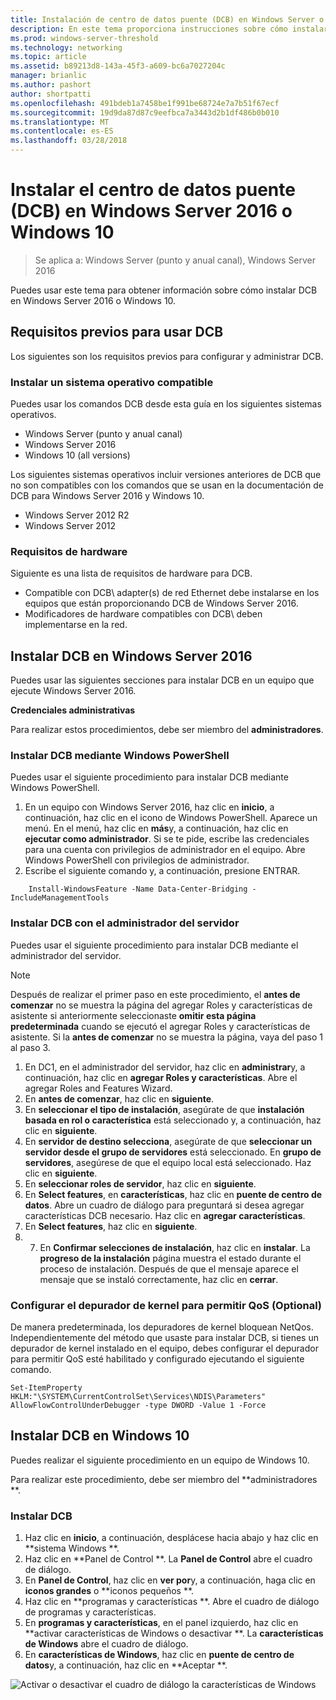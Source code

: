 ```yaml
---
title: Instalación de centro de datos puente (DCB) en Windows Server o cliente
description: En este tema proporciona instrucciones sobre cómo instalar el puente de centro de datos en Windows Server o cliente de Windows.
ms.prod: windows-server-threshold
ms.technology: networking
ms.topic: article
ms.assetid: b89213d8-143a-45f3-a609-bc6a7027204c
manager: brianlic
ms.author: pashort
author: shortpatti
ms.openlocfilehash: 491bdeb1a7458be1f991be68724e7a7b51f67ecf
ms.sourcegitcommit: 19d9da87d87c9eefbca7a3443d2b1df486b0b010
ms.translationtype: MT
ms.contentlocale: es-ES
ms.lasthandoff: 03/28/2018
---
```

# <a name="install-data-center-bridging-dcb-in-windows-server-2016-or-windows-10"></a>Instalar el centro de datos puente \(DCB\) en Windows Server 2016 o Windows 10

>Se aplica a: Windows Server (punto y anual canal), Windows Server 2016

Puedes usar este tema para obtener información sobre cómo instalar DCB en Windows Server 2016 o Windows 10.

## <a name="prerequisites-for-using-dcb"></a>Requisitos previos para usar DCB

Los siguientes son los requisitos previos para configurar y administrar DCB.

### <a name="install-a-compatible-operating-system"></a>Instalar un sistema operativo compatible

Puedes usar los comandos DCB desde esta guía en los siguientes sistemas operativos.

- Windows Server (punto y anual canal)
- Windows Server 2016
- Windows 10 \(all versions\)

Los siguientes sistemas operativos incluir versiones anteriores de DCB que no son compatibles con los comandos que se usan en la documentación de DCB para Windows Server 2016 y Windows 10.

- Windows Server 2012 R2
- Windows Server 2012

###  <a name="hardware-requirements"></a>Requisitos de hardware

Siguiente es una lista de requisitos de hardware para DCB.

- Compatible con DCB\ adapter\(s\) de red Ethernet debe instalarse en los equipos que están proporcionando DCB de Windows Server 2016.
- Modificadores de hardware compatibles con DCB\ deben implementarse en la red.


## <a name="install-dcb-in-windows-server-2016"></a>Instalar DCB en Windows Server 2016

Puedes usar las siguientes secciones para instalar DCB en un equipo que ejecute Windows Server 2016.

**Credenciales administrativas**

Para realizar estos procedimientos, debe ser miembro del **administradores**.

### <a name="install-dcb-using-windows-powershell"></a>Instalar DCB mediante Windows PowerShell

Puedes usar el siguiente procedimiento para instalar DCB mediante Windows PowerShell.

1. En un equipo con Windows Server 2016, haz clic en **inicio**, a continuación, haz clic en el icono de Windows PowerShell. Aparece un menú. En el menú, haz clic en **más**y, a continuación, haz clic en **ejecutar como administrador**. Si se te pide, escribe las credenciales para una cuenta con privilegios de administrador en el equipo. Abre Windows PowerShell con privilegios de administrador.
2. Escribe el siguiente comando y, a continuación, presione ENTRAR.

````
    Install-WindowsFeature -Name Data-Center-Bridging -IncludeManagementTools
````

### <a name="install-dcb-using-server-manager"></a>Instalar DCB con el administrador del servidor

Puedes usar el siguiente procedimiento para instalar DCB mediante el administrador del servidor.

>[!NOTE]
>Después de realizar el primer paso en este procedimiento, el **antes de comenzar** no se muestra la página del agregar Roles y características de asistente si anteriormente seleccionaste **omitir esta página predeterminada** cuando se ejecutó el agregar Roles y características de asistente. Si la **antes de comenzar** no se muestra la página, vaya del paso 1 al paso 3.

1. En DC1, en el administrador del servidor, haz clic en **administrar**y, a continuación, haz clic en **agregar Roles y características**. Abre el agregar Roles and Features Wizard.
2. En **antes de comenzar**, haz clic en **siguiente**.
3. En **seleccionar el tipo de instalación**, asegúrate de que **instalación basada en rol o característica** está seleccionado y, a continuación, haz clic en **siguiente**.
4. En **servidor de destino selecciona**, asegúrate de que **seleccionar un servidor desde el grupo de servidores** está seleccionado. En **grupo de servidores**, asegúrese de que el equipo local está seleccionado. Haz clic en **siguiente**.
5. En **seleccionar roles de servidor**, haz clic en **siguiente**.
6. En **Select features**, en **características**, haz clic en **puente de centro de datos**. Abre un cuadro de diálogo para preguntará si desea agregar características DCB necesario. Haz clic en **agregar características**.
7. En **Select features**, haz clic en **siguiente**. 
8. 7. En **Confirmar selecciones de instalación**, haz clic en **instalar**. La **progreso de la instalación** página muestra el estado durante el proceso de instalación. Después de que el mensaje aparece el mensaje que se instaló correctamente, haz clic en **cerrar**.

### <a name="configure-the-kernel-debugger-to-allow-qos-optional"></a>Configurar el depurador de kernel para permitir QoS \(Optional\)

 De manera predeterminada, los depuradores de kernel bloquean NetQos. Independientemente del método que usaste para instalar DCB, si tienes un depurador de kernel instalado en el equipo, debes configurar el depurador para permitir QoS esté habilitado y configurado ejecutando el siguiente comando.

````
Set-ItemProperty HKLM:"\SYSTEM\CurrentControlSet\Services\NDIS\Parameters" AllowFlowControlUnderDebugger -type DWORD -Value 1 -Force
````

## <a name="install-dcb-in-windows-10"></a>Instalar DCB en Windows 10

Puedes realizar el siguiente procedimiento en un equipo de Windows 10.

Para realizar este procedimiento, debe ser miembro del **administradores **.

### <a name="install-dcb"></a>Instalar DCB

1. Haz clic en **inicio**, a continuación, desplácese hacia abajo y haz clic en **sistema Windows **.
2. Haz clic en **Panel de Control **. La **Panel de Control** abre el cuadro de diálogo.
3. En **Panel de Control**, haz clic en **ver por**y, a continuación, haga clic en **iconos grandes** o **iconos pequeños **.
4. Haz clic en **programas y características **. Abre el cuadro de diálogo de programas y características.
5. En **programas y características**, en el panel izquierdo, haz clic en **activar características de Windows o desactivar **. La **características de Windows** abre el cuadro de diálogo.
6. En **características de Windows**, haz clic en **puente de centro de datos**y, a continuación, haz clic en **Aceptar **.

![Activar o desactivar el cuadro de diálogo la características de Windows](../../media/Dcb-Scripting/Dcb-Scripting.jpg)


